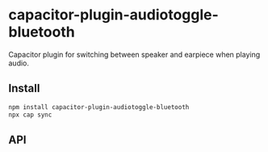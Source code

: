 # capacitor-plugin-audiotoggle-bluetooth

Capacitor plugin  for switching between speaker and earpiece when playing audio.

## Install

```bash
npm install capacitor-plugin-audiotoggle-bluetooth
npx cap sync
```

## API

<docgen-index></docgen-index>

<docgen-api>
<!-- run docgen to generate docs from the source -->
<!-- More info: https://github.com/ionic-team/capacitor-docgen -->
</docgen-api>
